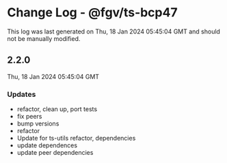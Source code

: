 # Change Log - @fgv/ts-bcp47

This log was last generated on Thu, 18 Jan 2024 05:45:04 GMT and should not be manually modified.

## 2.2.0
Thu, 18 Jan 2024 05:45:04 GMT

### Updates

- refactor, clean up, port tests
- fix peers
- bump versions
- refactor
- Update for ts-utils refactor, dependencies
- update dependences
- update peer dependencies

